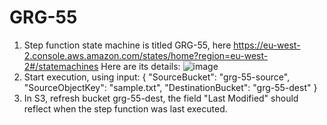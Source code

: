 # GRG-55

1. Step function state machine is titled GRG-55, here https://eu-west-2.console.aws.amazon.com/states/home?region=eu-west-2#/statemachines
  Here are its details: ![image](https://user-images.githubusercontent.com/43206011/143222021-b39352b6-083d-4ba4-bc6c-4d298eed066d.png)
2. Start execution, using input:
    {
      "SourceBucket": "grg-55-source",
      "SourceObjectKey": "sample.txt",
      "DestinationBucket": "grg-55-dest"
    }
3. In S3, refresh bucket grg-55-dest, the field "Last Modified" should reflect when the step function was last executed. 
